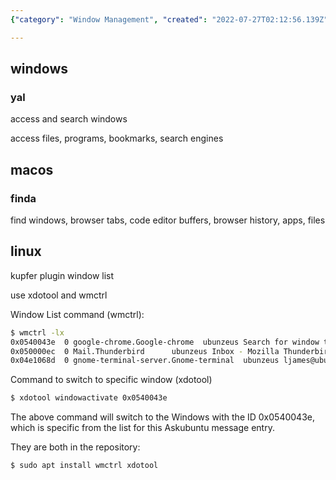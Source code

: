 ```yaml
---
{"category": "Window Management", "created": "2022-07-27T02:12:56.139Z", "date": "2022-07-27 02:12:56", "description": "This article provides detailed instructions on how to search and switch between windows using tools like xdotool and wmctrl for various operating systems such as Windows, macOS, and Linux. It covers the installation process via the apt package manager, making it easy for users to follow along and enhance their window management experience.", "modified": "2022-08-18T16:23:18.653Z", "tags": ["multi window manager", "productivity", "search window by name", "window manager"], "title": "Search and switch to window by title"}

---
```


## windows

### yal

access and search windows

access files, programs, bookmarks, search engines

## macos

### finda

find windows, browser tabs, code editor buffers, browser history, apps, files

## linux

kupfer plugin window list

use xdotool and wmctrl

Window List command (wmctrl):
```bash
$ wmctrl -lx
0x0540043e  0 google-chrome.Google-chrome  ubunzeus Search for window title? - Ask Ubuntu - Google Chrome
0x050000ec  0 Mail.Thunderbird      ubunzeus Inbox - Mozilla Thunderbird
0x04e1068d  0 gnome-terminal-server.Gnome-terminal  ubunzeus ljames@ubunzeus: ~

```

Command to switch to specific window (xdotool)
```bash
$ xdotool windowactivate 0x0540043e

```

The above command will switch to the Windows with the ID 0x0540043e, which is specific from the list for this Askubuntu message entry.

They are both in the repository:
```bash
$ sudo apt install wmctrl xdotool

```
